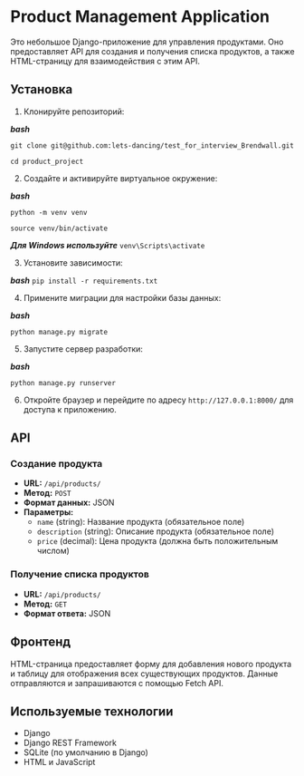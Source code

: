 # Product Management Application

Это небольшое Django-приложение для управления продуктами. Оно предоставляет API для создания и получения списка продуктов, а также HTML-страницу для взаимодействия с этим API.

## Установка

1. Клонируйте репозиторий:

***bash***

`git clone git@github.com:lets-dancing/test_for_interview_Brendwall.git`

`cd product_project`


2. Создайте и активируйте виртуальное окружение:

***bash***

`python -m venv venv`

`source venv/bin/activate`

***Для Windows используйте***
`venv\Scripts\activate`


3. Установите зависимости:

***bash***
`pip install -r requirements.txt`


4. Примените миграции для настройки базы данных:

***bash***

`python manage.py migrate`


5. Запустите сервер разработки:

***bash***

`python manage.py runserver`


6. Откройте браузер и перейдите по адресу `http://127.0.0.1:8000/` для доступа к приложению.

## API

### Создание продукта

- **URL:** `/api/products/`
- **Метод:** `POST`
- **Формат данных:** JSON
- **Параметры:**
  - `name` (string): Название продукта (обязательное поле)
  - `description` (string): Описание продукта (обязательное поле)
  - `price` (decimal): Цена продукта (должна быть положительным числом)

### Получение списка продуктов

- **URL:** `/api/products/`
- **Метод:** `GET`
- **Формат ответа:** JSON

## Фронтенд

HTML-страница предоставляет форму для добавления нового продукта и таблицу для отображения всех существующих продуктов. Данные отправляются и запрашиваются с помощью Fetch API.

## Используемые технологии

- Django
- Django REST Framework
- SQLite (по умолчанию в Django)
- HTML и JavaScript
